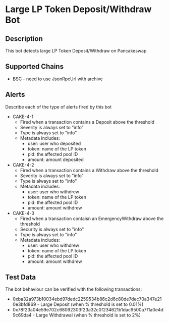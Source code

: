 # Large LP Token Deposit/Withdraw Bot

## Description

This bot detects large LP Token Deposit/Withdraw on Pancakeswap

## Supported Chains

- BSC - need to use JsonRpcUrl with archive

## Alerts

Describe each of the type of alerts fired by this bot

- CAKE-4-1
  - Fired when a transaction contains a Deposit above the threshold
  - Severity is always set to "info" 
  - Type is always set to "info" 
  - Metadata includes:
    - user: user who deposited
    - token: name of the LP token
    - pid: the affected pool ID
    - amount: amount deposited
- CAKE-4-2
  - Fired when a transaction contains a Withdraw above the threshold
  - Severity is always set to "info" 
  - Type is always set to "info" 
  - Metadata includes:
    - user: user who withdrew
    - token: name of the LP token
    - pid: the affected pool ID
    - amount: amount withdrew
- CAKE-4-3
  - Fired when a transaction contaisn an EmergencyWithdraw above the threshold
  - Security is always set to "info"
  - Type is always set to "info"
  - Metadata includes:
    - user: user who withdrew
    - token: name of the LP token
    - pid: the affected pool ID
    - amount: amount withdrew

## Test Data

The bot behaviour can be verified with the following transactions:
- 0xba32a973b10034ebd97dedc2259534b86c2d6c80de7dec70a347e210e3bfd869 - Large Deposit (when % threshold is set to 0.01%)
- 0x78f23a04e59e702c68092303f23a32c0f234621b1dac9500a7f1a0e4d9c69da4 - Large Withdrawal (when % threshold is set to 2%)
